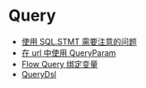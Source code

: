 # Query

- [使用 SQL.STMT 需要注意的问题](%E4%BD%BF%E7%94%A8SQL.STMT%E9%9C%80%E8%A6%81%E6%B3%A8%E6%84%8F%E7%9A%84%E9%97%AE%E9%A2%98.md)
- [在 url 中使用 QueryParam](%E5%9C%A8url%E4%B8%AD%E4%BD%BF%E7%94%A8QueryParam.md)
- [Flow Query 绑定变量](Flow%20Query%E7%BB%91%E5%AE%9A%E5%8F%98%E9%87%8F.md)
- [QueryDsl](QueryDsl.md)

